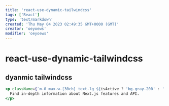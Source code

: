 ```yaml
---
title: 'react-use-dynamic-tailwindcss'
tags: ['React']
type: 'text/markdown'
created: 'Thu May 04 2023 02:49:35 GMT+0000 (GMT)'
creator: 'oeyoews'
modifier: 'oeyoews'
---
```


# react-use-dynamic-tailwindcss

## dyanmic tailwindcss

```jsx
<p className={`m-0 max-w-[30ch] text-lg ${isActive ? 'bg-gray-200' : ''} ${customClassName}`}>
  Find in-depth information about Next.js features and API.
</p>
```
